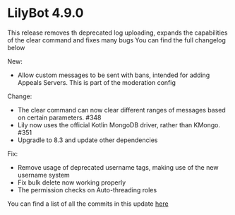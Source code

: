 # LilyBot 4.9.0

This release removes th deprecated log uploading, expands the capabilities of the clear command and fixes many bugs
You can find the full changelog below

New:
* Allow custom messages to be sent with bans, intended for adding Appeals Servers. This is part of the moderation config

Change:
* The clear command can now clear different ranges of messages based on certain parameters. #348
* Lily now uses the official Kotlin MongoDB driver, rather than KMongo. #351
* Upgradle to 8.3 and update other dependencies

Fix:
* Remove usage of deprecated username tags, making use of the new username system
* Fix bulk delete now working properly
* The permission checks on Auto-threading roles

You can find a list of all the commits in this update [here](https://github.com/hyacinthbots/LilyBot/compare/v4.8.5...v4.9.0)
